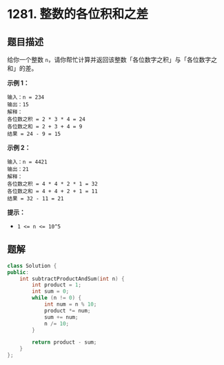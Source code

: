 # 1281. 整数的各位积和之差

## 题目描述

给你一个整数 `n`，请你帮忙计算并返回该整数「各位数字之积」与「各位数字之和」的差。

**示例 1：**

```
输入：n = 234
输出：15 
解释：
各位数之积 = 2 * 3 * 4 = 24 
各位数之和 = 2 + 3 + 4 = 9 
结果 = 24 - 9 = 15
```

**示例 2：**

```
输入：n = 4421
输出：21
解释： 
各位数之积 = 4 * 4 * 2 * 1 = 32 
各位数之和 = 4 + 4 + 2 + 1 = 11 
结果 = 32 - 11 = 21
```

**提示：**

* `1 <= n <= 10^5`

## 题解

```cpp
class Solution {
public:
    int subtractProductAndSum(int n) {
        int product = 1;
        int sum = 0;
        while (n != 0) {
            int num = n % 10;
            product *= num;
            sum += num;
            n /= 10;
        }

        return product - sum;
    }
};
```